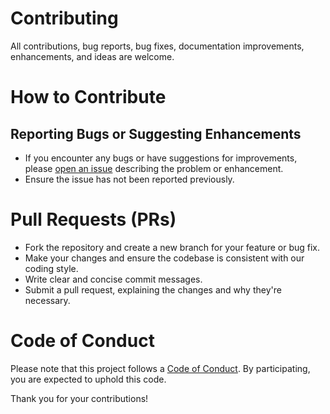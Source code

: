 # Contributing
All contributions, bug reports, bug fixes, documentation improvements, enhancements, and ideas are welcome.

# How to Contribute
## Reporting Bugs or Suggesting Enhancements
- If you encounter any bugs or have suggestions for improvements, please [open an issue](https://github.com/subhaps/github-final-project/issues) describing the problem or enhancement.
- Ensure the issue has not been reported previously.

# Pull Requests (PRs)
- Fork the repository and create a new branch for your feature or bug fix.
- Make your changes and ensure the codebase is consistent with our coding style.
- Write clear and concise commit messages.
- Submit a pull request, explaining the changes and why they're necessary.

# Code of Conduct
Please note that this project follows a [Code of Conduct](https://github.com/subhaps/github-final-project/blob/main/CODE_OF_CONDUCT.md). By participating, you are expected to uphold this code.

Thank you for your contributions!

